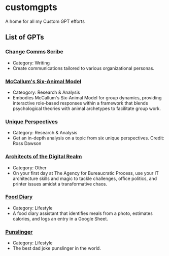 # customgpts
A home for all my Custom GPT efforts

## List of GPTs
### [Change Comms Scribe](https://chat.openai.com/g/g-5ufL9aiQr-change-comms-scribe) 
- Category: Writing
- Create communications tailored to various organizational personas.

### [McCallum's Six-Animal Model](https://chat.openai.com/g/g-qpjjZ6HYU-mccallum-s-six-animal-model)
- Cateogory: Research & Analysis
- Embodies McCallum's Six-Animal Model for group dynamics, providing interactive role-based responses within a framework that blends psychological theories with animal archetypes to facilitate group work.

### [Unique Perspectives](https://chat.openai.com/g/g-pOi5Le9rP-unique-perspectives)
- Category: Research & Analysis
- Get an in-depth analysis on a topic from six unique perspectives. Credit: Ross Dawson
 
### [Architects of the Digital Realm](https://chat.openai.com/g/g-dCI6AcJhi-architects-of-the-digital-realm)
- Category: Other
- On your first day at The Agency for Bureaucratic Process, use your IT architecture skills and magic to tackle challenges, office politics, and printer issues amidst a transformative chaos.

### [Food Diary](https://chat.openai.com/g/g-HoJqLjWV2-food-diary)
- Category: Lifestyle
- A food diary assistant that identifies meals from a photo, estimates calories, and logs an entry in a Google Sheet.
  
### [Punslinger](https://chat.openai.com/g/g-3fCSwAltj-punslinger)
- Category: Lifestyle
- The best dad joke punslinger in the world.
